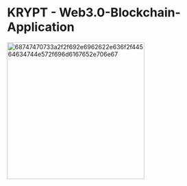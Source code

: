 # KRYPT - Web3.0-Blockchain-Application
<img width="320" alt="68747470733a2f2f692e6962622e636f2f44564634744e572f696d6167652e706e67" src="https://user-images.githubusercontent.com/85782760/202260125-2bd3c8f2-d7bc-495a-8d20-ee38528fded0.png">
